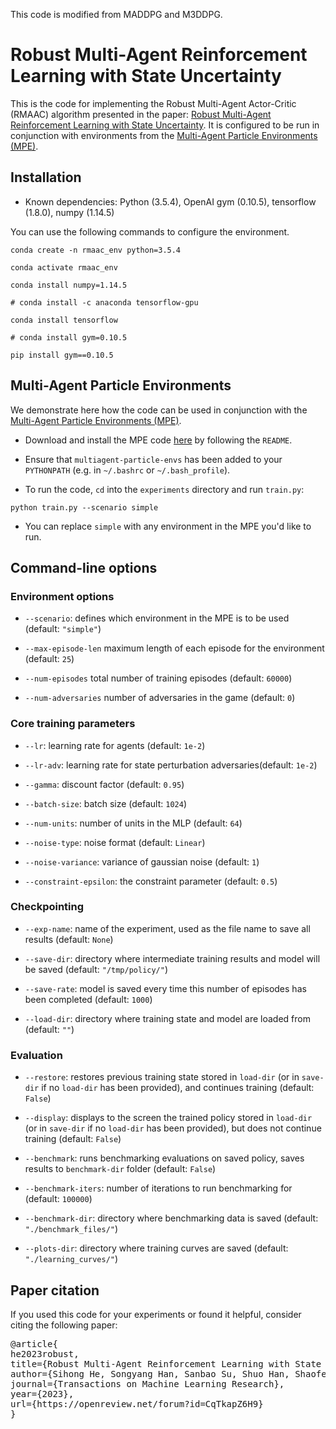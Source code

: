 This code is modified from MADDPG and M3DDPG.

# Robust Multi-Agent Reinforcement Learning with State Uncertainty

This is the code for implementing the Robust Multi-Agent Actor-Critic (RMAAC) algorithm presented in the paper:
[Robust Multi-Agent Reinforcement Learning with State Uncertainty](https://openreview.net/forum?id=CqTkapZ6H9).
It is configured to be run in conjunction with environments from the
[Multi-Agent Particle Environments (MPE)](https://github.com/openai/multiagent-particle-envs).


## Installation

- Known dependencies: Python (3.5.4), OpenAI gym (0.10.5), tensorflow (1.8.0), numpy (1.14.5)

You can use the following commands to configure the environment.

`conda create -n rmaac_env python=3.5.4`

`conda activate rmaac_env`

`conda install numpy=1.14.5`

`# conda install -c anaconda tensorflow-gpu`

`conda install tensorflow`

`# conda install gym=0.10.5`

`pip install gym==0.10.5`

## Multi-Agent Particle Environments

We demonstrate here how the code can be used in conjunction with the
[Multi-Agent Particle Environments (MPE)](https://github.com/openai/multiagent-particle-envs).

- Download and install the MPE code [here](https://github.com/openai/multiagent-particle-envs)
by following the `README`.

- Ensure that `multiagent-particle-envs` has been added to your `PYTHONPATH` (e.g. in `~/.bashrc` or `~/.bash_profile`).

- To run the code, `cd` into the `experiments` directory and run `train.py`:

``python train.py --scenario simple``

- You can replace `simple` with any environment in the MPE you'd like to run.

## Command-line options

### Environment options

- `--scenario`: defines which environment in the MPE is to be used (default: `"simple"`)

- `--max-episode-len` maximum length of each episode for the environment (default: `25`)

- `--num-episodes` total number of training episodes (default: `60000`)

- `--num-adversaries` number of adversaries in the game (default: `0`)


### Core training parameters

- `--lr`: learning rate for agents (default: `1e-2`)

- `--lr-adv`: learning rate for state perturbation adversaries(default: `1e-2`)

- `--gamma`: discount factor (default: `0.95`)

- `--batch-size`: batch size (default: `1024`)

- `--num-units`: number of units in the MLP (default: `64`)

- `--noise-type`: noise format (default: `Linear`)

- `--noise-variance`: variance of gaussian noise (default: `1`)

- `--constraint-epsilon`: the constraint parameter (default: `0.5`)

### Checkpointing

- `--exp-name`: name of the experiment, used as the file name to save all results (default: `None`)

- `--save-dir`: directory where intermediate training results and model will be saved (default: `"/tmp/policy/"`)

- `--save-rate`: model is saved every time this number of episodes has been completed (default: `1000`)

- `--load-dir`: directory where training state and model are loaded from (default: `""`)

### Evaluation

- `--restore`: restores previous training state stored in `load-dir` (or in `save-dir` if no `load-dir`
has been provided), and continues training (default: `False`)

- `--display`: displays to the screen the trained policy stored in `load-dir` (or in `save-dir` if no `load-dir`
has been provided), but does not continue training (default: `False`)

- `--benchmark`: runs benchmarking evaluations on saved policy, saves results to `benchmark-dir` folder (default: `False`)

- `--benchmark-iters`: number of iterations to run benchmarking for (default: `100000`)

- `--benchmark-dir`: directory where benchmarking data is saved (default: `"./benchmark_files/"`)

- `--plots-dir`: directory where training curves are saved (default: `"./learning_curves/"`)


## Paper citation

If you used this code for your experiments or found it helpful, consider citing the following paper:

<pre>
@article{
he2023robust,
title={Robust Multi-Agent Reinforcement Learning with State Uncertainty},
author={Sihong He, Songyang Han, Sanbao Su, Shuo Han, Shaofeng Zou, and Fei Miao},
journal={Transactions on Machine Learning Research},
year={2023},
url={https://openreview.net/forum?id=CqTkapZ6H9}
}
</pre>

